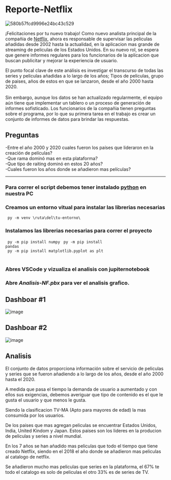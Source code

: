 # Reporte-Netflix
![580b57fcd9996e24bc43c529](https://user-images.githubusercontent.com/81868044/182003862-6fcbf1e4-e451-452c-a0df-694ebe6da6ac.png)

<p>¡Felicitaciones por tu nuevo trabajo! Como nuevo analista principal de la compañia de <a href='https://www.netflix.com/'>Netflix</a>, ahora es responsable de supervisar las peliculas añadidas desde 2002 hasta la actualidad, en la aplicacion mas grande de streaming de peliculas de los Estados Unidos. En su nuevo rol, se espera que genere informes regulares para los funcionarios de la aplicacion que buscan publicitar y mejorar la experiencia de usuario.</p>

El punto focal clave de este análisis es investigar el
transcurso de todas las series y peliculas añadidas a lo largo de los años; Tipos de peliculas, grupo de paises, años de estos en que se lanzaron, desde el año 2000 hasta 2020. <br>
<br>
Sin embargo, aunque los datos se han actualizado regularmente, el equipo aún tiene que implementar un tablero o un proceso de generación de informes sofisticado. Los funcionarios de la compañia tienen preguntas sobre el programa, por lo que su primera tarea en el trabajo es crear un conjunto de informes de datos para brindar las respuestas.<br>

<H2>Preguntas</H2>
-Entre el año 2000 y 2020 cuales fueron los países que lideraron en la creación de películas? <br>
-Que rama dominó mas en esta plataforma?<br>
-Que tipo de raiting dominó en estos 20 años?<br>
-Cuales fueron los años donde se añadieron mas películas?<br>

<hr>

### Para correr el script debemos tener instalado [python](https://www.python.org/downloads/) en nuestra PC
### Creamos un entorno vitual para instalar las librerias necesarias
<code> py -m venv \ruta\del\tu-entorno\ </code> <br>

### Instalamos las librerias necesarias para correr el proyecto
<code> py -m pip install numpy</code> <be>
<code> py -m pip install pandas</code><br>
<code> py -m pip install matplotlib.pyplot as plt </code> <br>

### Abres VSCode y vizualiza el analisis con jupiternotebook
### Abre _Analisis-NF.pbx_ para ver el analisis grafico.

<h2>Dashboar #1 </h2>

![image](https://user-images.githubusercontent.com/81868044/182032198-3ac89253-25c5-49f9-b9e9-ad5d967fa709.png)

<h2>Dashboar #2 </h2>

![image](https://user-images.githubusercontent.com/81868044/182032125-10d69c7c-d6a4-4520-ac3b-2ca817be19c1.png)

 <h2>Analisis</h2>
 
El conjunto de datos proporciona información sobre el servicio de peliculas y series que se fueron añadiendo a lo largo de los años, desde el año 2000 hasta el 2020.

A medida que pasa el tiempo la demanda de usuario a aumentado y con ellos sus exigencias, debemos averiguar que tipo de contenido es el que le gusta el usuario y que menos le gusta. 

Siendo la clasificacion TV-MA (Apto para mayores de edad) la mas consumida por los usuarios.


De los paises que mas agregan peliculas se encuentrar Estados Unidos, India, United Kindom y Japan. Estos paises son los lideres en la producion de peliculas y series a nivel mundial.

En los 7 años se han añadido mas peliculas que todo el tiempo que tiene creado Netflix, siendo en el 2018 el año donde se añadieron mas peliculas al catalogo de netflix.

Se añadieron mucho mas peliculas que series en la plataforma, el 67% te todo el catalogo es solo de peliculas el otro 33% es de series de TV.
